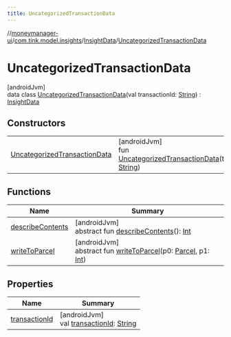```yaml
---
title: UncategorizedTransactionData
---
```

//[moneymanager-ui](../../../../index.html)/[com.tink.model.insights](../../index.html)/[InsightData](../index.html)/[UncategorizedTransactionData](index.html)



# UncategorizedTransactionData



[androidJvm]\
data class [UncategorizedTransactionData](index.html)(val transactionId: [String](https://kotlinlang.org/api/latest/jvm/stdlib/kotlin/-string/index.html)) : [InsightData](../index.html)



## Constructors


| | |
|---|---|
| [UncategorizedTransactionData](-uncategorized-transaction-data.html) | [androidJvm]<br>fun [UncategorizedTransactionData](-uncategorized-transaction-data.html)(transactionId: [String](https://kotlinlang.org/api/latest/jvm/stdlib/kotlin/-string/index.html)) |


## Functions


| Name | Summary |
|---|---|
| [describeContents](../../../com.tink.service.provider/-provider-filter/index.html#-1578325224%2FFunctions%2F1000845458) | [androidJvm]<br>abstract fun [describeContents](../../../com.tink.service.provider/-provider-filter/index.html#-1578325224%2FFunctions%2F1000845458)(): [Int](https://kotlinlang.org/api/latest/jvm/stdlib/kotlin/-int/index.html) |
| [writeToParcel](../../../com.tink.service.provider/-provider-filter/index.html#-1754457655%2FFunctions%2F1000845458) | [androidJvm]<br>abstract fun [writeToParcel](../../../com.tink.service.provider/-provider-filter/index.html#-1754457655%2FFunctions%2F1000845458)(p0: [Parcel](https://developer.android.com/reference/kotlin/android/os/Parcel.html), p1: [Int](https://kotlinlang.org/api/latest/jvm/stdlib/kotlin/-int/index.html)) |


## Properties


| Name | Summary |
|---|---|
| [transactionId](transaction-id.html) | [androidJvm]<br>val [transactionId](transaction-id.html): [String](https://kotlinlang.org/api/latest/jvm/stdlib/kotlin/-string/index.html) |

